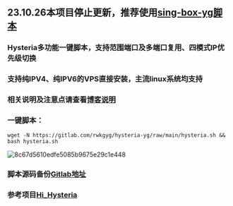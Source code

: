 ## 23.10.26本项目停止更新，推荐使用[sing-box-yg脚本](https://github.com/yonggekkk/sing-box-yg)

### Hysteria多功能一键脚本，支持范围端口及多端口复用、四模式IP优先级切换

### 支持纯IPV4、纯IPV6的VPS直接安装，主流linux系统均支持

### 相关说明及注意点请查看[博客说明](https://ygkkk.blogspot.com/2022/11/hysteria-yg-youtube.html)

### 一键脚本：
```
wget -N https://gitlab.com/rwkgyg/hysteria-yg/raw/main/hysteria.sh && bash hysteria.sh
```

![8c67d5610edfe5085b9675e29c1e448](https://user-images.githubusercontent.com/121604513/212786029-a156750f-d040-45bf-89f2-4ad565071b58.png)

### 脚本源码备份[Gitlab地址](https://gitlab.com/rwkgyg/hysteria-yg)
### 参考项目[Hi_Hysteria](https://github.com/emptysuns/Hi_Hysteria)

